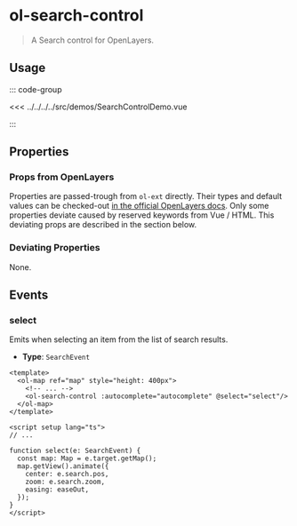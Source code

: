 # ol-search-control

> A Search control for OpenLayers.

<script setup>
import SearchControlDemo from "@demos/SearchControlDemo.vue"
</script>
<ClientOnly>
<SearchControlDemo />
</ClientOnly>

## Usage

::: code-group

<<< ../../../../src/demos/SearchControlDemo.vue

:::

## Properties

### Props from OpenLayers

Properties are passed-trough from `ol-ext` directly.
Their types and default values can be checked-out [in the official OpenLayers docs](https://viglino.github.io/ol-ext/examples/search/map.control.search.html).
Only some properties deviate caused by reserved keywords from Vue / HTML.
This deviating props are described in the section below.

### Deviating Properties

None.

## Events

### select

Emits when selecting an item from the list of search results.

- **Type**: `SearchEvent`

```vue
<template>
  <ol-map ref="map" style="height: 400px">
    <!-- ... -->
    <ol-search-control :autocomplete="autocomplete" @select="select"/>
  </ol-map>
</template>

<script setup lang="ts">
// ...

function select(e: SearchEvent) {
  const map: Map = e.target.getMap();
  map.getView().animate({
    center: e.search.pos,
    zoom: e.search.zoom,
    easing: easeOut,
  });
}
</script>
```
